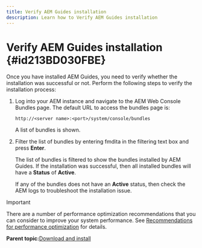 ```yaml
---
title: Verify AEM Guides installation
description: Learn how to Verify AEM Guides installation
---
```

# Verify AEM Guides installation {#id213BD030FBE}

Once you have installed AEM Guides, you need to verify whether the installation was successful or not. Perform the following steps to verify the installation process:

1.  Log into your AEM instance and navigate to the AEM Web Console Bundles page. The default URL to access the bundles page is:

    ```http
    http://<server name>:<port>/system/console/bundles
    ```

    A list of bundles is shown.

1.  Filter the list of bundles by entering fmdita in the filtering text box and press **Enter**.

    The list of bundles is filtered to show the bundles installed by AEM Guides. If the installation was successful, then all installed bundles will have a **Status** of **Active**.

    If any of the bundles does not have an **Active** status, then check the AEM logs to troubleshoot the installation issue.


>[!IMPORTANT]
>
> There are a number of performance optimization recommendations that you can consider to improve your system performance. See [Recommendations for performance optimization](download-install-recommend-perf-optimiz.md#) for details.

**Parent topic:**[Download and install](download-install.md)
